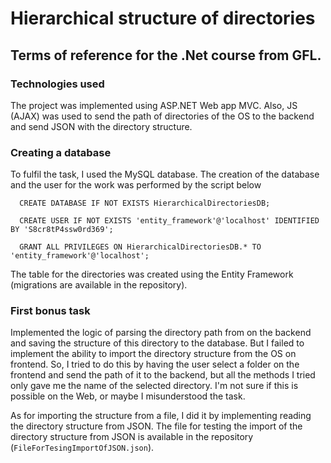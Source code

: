 # Hierarchical structure of directories
## Terms of reference for the .Net course from GFL.

### Technologies used
The project was implemented using ASP.NET Web app MVC. Also, JS (AJAX) was used to send the path of directories of the OS to the backend and send JSON with the directory structure.

### Creating a database
To fulfil the task, I used the MySQL database. The creation of the database and the user for the work was performed by the script below
```
  CREATE DATABASE IF NOT EXISTS HierarchicalDirectoriesDB;

  CREATE USER IF NOT EXISTS 'entity_framework'@'localhost' IDENTIFIED BY 'S8cr8tP4ssw0rd369';
  
  GRANT ALL PRIVILEGES ON HierarchicalDirectoriesDB.* TO 'entity_framework'@'localhost';
```

The table for the directories was created using the Entity Framework (migrations are available in the repository).

### First bonus task
Implemented the logic of parsing the directory path from on the backend and saving the structure of this directory to the database. But I failed to implement the ability to import the directory structure from the OS on frontend. So, I tried to do this by having the user select a folder on the frontend and send the path of it to the backend, but all the methods I tried only gave me the name of the selected directory. I'm not sure if this is possible on the Web, or maybe I misunderstood the task.

As for importing the structure from a file, I did it by implementing reading the directory structure from JSON. The file for testing the import of the directory structure from JSON is available in the repository (`FileForTesingImportOfJSON.json`).
